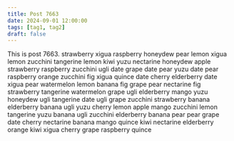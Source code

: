 ```yaml
---
title: Post 7663
date: 2024-09-01 12:00:00
tags: [tag1, tag2]
draft: false
---
```

This is post 7663.
strawberry
xigua
raspberry
honeydew
pear
lemon
xigua
lemon
zucchini
tangerine
lemon
kiwi
yuzu
nectarine
honeydew
apple
strawberry
raspberry
zucchini
ugli
date
grape
date
pear
yuzu
date
pear
raspberry
orange
zucchini
fig
xigua
quince
date
cherry
elderberry
date
xigua
pear
watermelon
lemon
banana
fig
grape
pear
nectarine
fig
strawberry
tangerine
watermelon
grape
ugli
elderberry
mango
yuzu
honeydew
ugli
tangerine
date
ugli
grape
zucchini
strawberry
banana
elderberry
banana
ugli
yuzu
cherry
lemon
apple
mango
zucchini
lemon
tangerine
yuzu
banana
ugli
zucchini
elderberry
banana
pear
pear
grape
date
cherry
nectarine
banana
mango
quince
kiwi
nectarine
elderberry
orange
kiwi
xigua
cherry
grape
raspberry
quince
